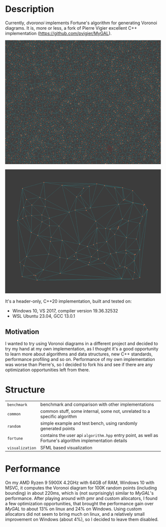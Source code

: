 # Description
Currently, *dvoronoi* implements Fortune's algorithm for generating Voronoi diagrams. It is, more or less, a fork of Pierre Vigier excellent C++ implementation (https://github.com/pvigier/MyGAL).

![dvoronoi example](./images/dvoronoi_20230712_01.png)

![delauney example](./images/delauney_20230723_01.png)

It's a header-only, C++20 implementation, built and tested on:
- Windows 10, VS 2017, compiler version 19.36.32532
- WSL Ubuntu 23.04, GCC 13.0.1

## Motivation
I wanted to try using Voronoi diagrams in a different project and decided to try my hand at my own implementation, as I thought it's a good opportunity to learn more about algorithms and data structures, new C++ standards, performance profiling and so on.
Performance of my own implementation was worse than Pierre's, so I decided to fork his and see if there are any optimization opportunities left from there.

# Structure
|                 |                                                                                                          |
|-----------------|----------------------------------------------------------------------------------------------------------|
| `benchmark`     | benchmark and comparison with other implementations                                                      |
| `common`        | common stuff, some internal, some not, unrelated to a specific algorithm                                 |
| `random`        | simple example and test bench, using randomly generated points                                           |
| `fortune`       | contains the user api `algorithm.hpp` entry point, as well as Fortune's algorithm implementation details |
| `visualization` | SFML based visualization                                                                                 |
 
# Performance
On my AMD Ryzen 9 5900X 4.2GHz with 64GB of RAM, Windows 10 with MSVC, it computes the Voronoi diagram for 100K random points (including bounding) in about 220ms, which is (not surprisingly) similar to *MyGAL*'s performance.
After playing around with pmr and custom allocators, I found a few optimization opportunities, that brought the performance gain over *MyGAL* to about 13% on linux and 24% on Windows. Using custom allocators did not seem to bring much on linux, and a relatively small improvement on Windows (about 4%), so I decided to leave them disabled.
